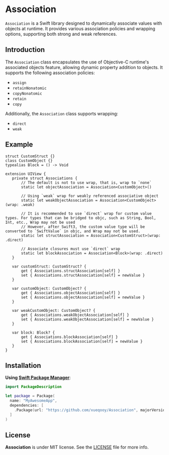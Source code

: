 # Association

`Association` is a Swift library designed to dynamically associate values with objects at runtime. It provides various association policies and wrapping options, supporting both strong and weak references.

## Introduction

The `Association` class encapsulates the use of Objective-C runtime's associated objects feature, allowing dynamic property addition to objects. It supports the following association policies:

- `assign`
- `retainNonatomic`
- `copyNonatomic`
- `retain`
- `copy`

Additionally, the `Association` class supports wrapping:
- `direct`
- `weak`

## Example

 ```
struct CustomStruct {}
class CustomObject {}
typealias Block = () -> Void

extension UIView {
    private struct Associations {
        // The default is not to use wrap, that is, wrap to `none`
        static let objectAssociation = Association<CustomObject>()
 
        // Using `weak` wrap for weakly referenced associative object
        static let weakObjectAssociation = Association<CustomObject>(wrap: .weak)
 
        // It is recommended to use `direct` wrap for custom value types. For types that can be bridged to objc, such as String, Bool, Int, etc., Wrap may not be used
        // However, after Swift3, the custom value type will be converted to `SwiftValue` in objc, and Wrap may not be used.
        static let structAssociation = Association<CustomStruct>(wrap: .direct)
                
        // Associate closures must use `direct` wrap
        static let blockAssociation = Association<Block>(wrap: .direct)
    }

    var customStruct: CustomStruct? {
        get { Associations.structAssociation[self] }
        set { Associations.structAssociation[self] = newValue }
    }

    var customObject: CustomObject? {
        get { Associations.objectAssociation[self] }
        set { Associations.objectAssociation[self] = newValue }
    }

    var weakCustomObject: CustomObject? {
        get { Associations.weakObjectAssociation[self] }
        set { Associations.weakObjectAssociation[self] = newValue }
    }

    var block: Block? {
        get { Associations.blockAssociation[self] }
        set { Associations.blockAssociation[self] = newValue }
    }
}
```

## Installation

**Using [Swift Package Manager](https://swift.org/package-manager)**:

```swift
import PackageDescription

let package = Package(
  name: "MyAwesomeApp",
  dependencies: [
    .Package(url: "https://github.com/xueqooy/Association", majorVersion: 1),
  ]
)
```

## License

**Association** is under MIT license. See the [LICENSE](LICENSE) file for more info.
